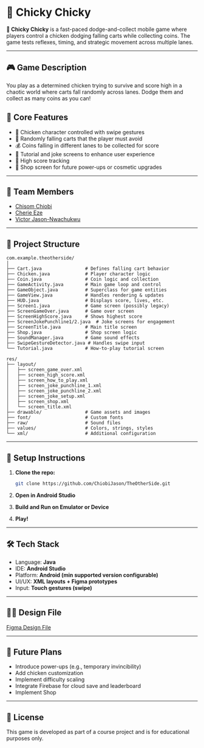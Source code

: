 # 🐣 Chicky Chicky

**🐣 Chicky Chicky** is a fast-paced dodge-and-collect mobile game where players control a chicken dodging falling carts while collecting coins. The game tests reflexes, timing, and strategic movement across multiple lanes.

---

## 🎮 Game Description

You play as a determined chicken trying to survive and score high in a chaotic world where carts fall randomly across lanes. Dodge them and collect as many coins as you can!

## 🔑 Core Features

- 🐔 Chicken character controlled with swipe gestures
- 🚧 Randomly falling carts that the player must avoid
- 💰 Coins falling in different lanes to be collected for score
- 🧠 Tutorial and joke screens to enhance user experience
- 💾 High score tracking
- 🛒 Shop screen for future power-ups or cosmetic upgrades

---

## 👥 Team Members

- [Chisom Chiobi](https://github.com/ChiobiJason)
- [Cherie Eze](https://github.com/cherieeze)
- [Victor Jason-Nwachukwu](https://github.com/jaxonsxx)

---

## 📁 Project Structure

```
com.example.theotherside/
│
├── Cart.java                # Defines falling cart behavior
├── Chicken.java             # Player character logic
├── Coin.java                # Coin logic and collection
├── GameActivity.java        # Main game loop and control
├── GameObject.java          # Superclass for game entities
├── GameView.java            # Handles rendering & updates
├── HUD.java                 # Displays score, lives, etc.
├── Screen1.java             # Game screen (possibly legacy)
├── ScreenGameOver.java      # Game over screen
├── ScreenHighScore.java     # Shows highest score
├── ScreenJokePunchline1/2.java  # Joke screens for engagement
├── ScreenTitle.java         # Main title screen
├── Shop.java                # Shop screen logic
├── SoundManager.java        # Game sound effects
├── SwipeGestureDetector.java # Handles swipe input
└── Tutorial.java            # How-to-play tutorial screen

res/
├── layout/
│   ├── screen_game_over.xml
│   ├── screen_high_score.xml
│   ├── screen_how_to_play.xml
│   ├── screen_joke_punchline_1.xml
│   ├── screen_joke_punchline_2.xml
│   ├── screen_joke_setup.xml
│   ├── screen_shop.xml
│   └── screen_title.xml
├── drawable/                # Game assets and images
├── font/                    # Custom fonts
├── raw/                     # Sound files
├── values/                  # Colors, strings, styles
└── xml/                     # Additional configuration
```

---

## 🔧 Setup Instructions

1. **Clone the repo:**
   ```bash
   git clone https://github.com/ChiobiJason/TheOtherSide.git
   ```

2. **Open in Android Studio**

3. **Build and Run on Emulator or Device**

4. **Play!**

---

## 🛠 Tech Stack

- Language: **Java**
- IDE: **Android Studio**
- Platform: **Android (min supported version configurable)**
- UI/UX: **XML layouts + Figma prototypes**
- Input: **Touch gestures (swipe)**

---

## 🧑‍🎨 Design File

[Figma Design File](https://www.figma.com/design/cSiCp7Lri3HcPnQKwbGGIg/The-Other-Side?node-id=0-1&t=Zh2rSxcid5ejz7h3-1)

---

## 🚧 Future Plans

- Introduce power-ups (e.g., temporary invincibility)
- Add chicken customization
- Implement difficulty scaling
- Integrate Firebase for cloud save and leaderboard
- Implement Shop

---

## 📃 License

This game is developed as part of a course project and is for educational purposes only.
